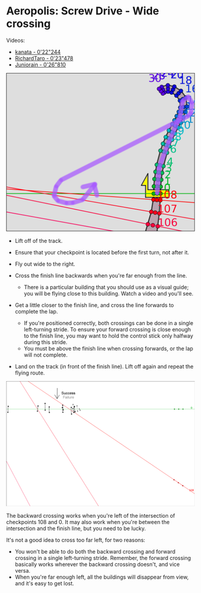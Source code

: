 # Aeropolis: Screw Drive - Wide crossing

Videos:

- [kanata - 0'22"244](https://www.youtube.com/watch?v=5k4_OZ16gtU)
- [RichardTaro - 0'23"478](https://www.youtube.com/watch?v=GBBXpnUnu44)
- [Juniorain - 0'26"810](https://www.youtube.com/watch?v=1X8WTqnDmng)

<img src="img/asd.png" width="600" />

- Lift off of the track.
- Ensure that your checkpoint is located before the first turn, not after it.
- Fly out wide to the right.
- Cross the finish line backwards when you're far enough from the line.

  - There is a particular building that you should use as a visual guide; you will be flying close to this building. Watch a video and you'll see.
  
- Get a little closer to the finish line, and cross the line forwards to complete the lap.

  - If you're positioned correctly, both crossings can be done in a single left-turning stride. To ensure your forward crossing is close enough to the finish line, you may want to hold the control stick only halfway during this stride.
  - You must be above the finish line when crossing forwards, or the lap will not complete.
  
- Land on the track (in front of the finish line). Lift off again and repeat the flying route.

<img src="img/asd_crossing-detail.png" width="600" />

The backward crossing works when you're left of the intersection of checkpoints 108 and 0. It may also work when you're between the intersection and the finish line, but you need to be lucky.

It's not a good idea to cross too far left, for two reasons:

  - You won't be able to do both the backward crossing and forward crossing in a single left-turning stride. Remember, the forward crossing basically works wherever the backward crossing doesn't, and vice versa.
  - When you're far enough left, all the buildings will disappear from view, and it's easy to get lost.
